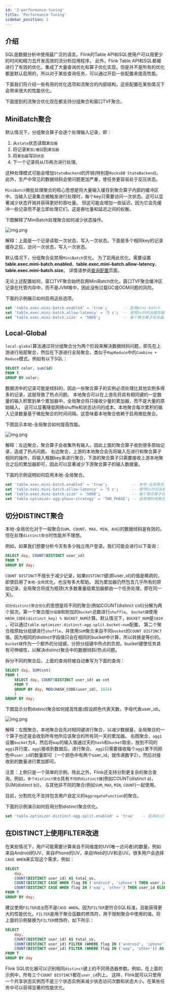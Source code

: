 ```yaml
---
id: '2-performance-tuning'
title: 'Performance Tuning'
sidebar_position: 2
---
```


## 介绍

SQL是数据分析中使用最广泛的语言。Flink的Table API和SQL使用户可以用更少的时间和精力去开发高效的流分析应用程序。
此外，Flink Table API和SQL都被进行了有效的优化，集成了大量查询优化和算子优化实现。但是并不是所有的优化都是默认启用的，所以对于某些查询任务，可以通过开启一些配置来提高性能。

下面我们将介绍一些有用的优化选项和流聚合的内部结构，这些配置在某些情况下会带来很大的性能优化。

下面提到的流聚合优化现在都支持分组聚合和窗口TVF聚合。

## MiniBatch聚合

默认情况下，分组聚合算子会逐个处理输入记录，即：

1. 从`state`状态读取`累加器`
2. 将记录`累加/撤回`到`累加器`
3. 将`累加器`写`回状态`
4. 下一个记录将从(1)再次进行处理。

这种处理模式可能会增加`StateBackend`的开销(特别是`RocksDB StateBackend`)。此外，生产中常见的数据倾斜会使问题更加严重，使任务更容易处于反压状态。

`MiniBatch`微批处理聚合的核心思想是将大量输入缓存到聚合算子内部的缓冲区中。当输入记录集合被触发进行处理时，每个key只需要访问一次状态。这可以显著减少状态开销并获得更好的吞吐量。
但这可能会增加一些延迟，因为它会先缓冲一些记录而不是立即处理它们。这是吞吐量和延迟之间的权衡。

下图解释了MiniBatch处理聚合如何减少状态操作。

![img.png](/doc/image/flinksql/mini-batch.png)

解释：上面是一个记录读取一次状态，写入一次状态。下面是多个相同key的记录缓存之后，访问一次状态，写入一次状态。

默认情况下，分组聚合会禁用`MiniBatch`优化。
为了启用此优化，需要设置**table.exec.mini-batch.enabled**、**table.exec.mini-batch.allow-latency**、**table.exec.mini-batch.size**。
详情请参阅[查询配置](1-query-config)页面。

无论上述配置如何，窗口TVF聚合始终启用MiniBatch优化。窗口TVF聚合缓冲区记录在托管内存中，而不是JVM堆中，因此没有过载GC或OOM问题的风险。

下面的示例展示如何启用这些选项。

```sql
set 'table.exec.mini-batch.enabled' = 'true';       -- 启用mini-batch
set 'table.exec.mini-batch.allow-latency' = '5 s';  -- 使用5s时间去缓存输入记录
set 'table.exec.mini-batch.size' = '5000';          -- 每个聚合算子任务最多可以缓存的最大记录数量
```

## Local-Global

`local-global`算法通过将分组聚合分为两个阶段来解决数据倾斜问题，即先在上游进行局部聚合，然后在下游进行全局聚合，类似于`MapReduce`中的`Combine + Reduce`模式。例如有以下SQL：

```sql
SELECT color, sum(id)
FROM T
GROUP BY color;
```

数据流中的记录可能是倾斜的，因此一些聚合算子的实例必须处理比其他实例多得多的记录，这就导致了热点问题。
本地聚合可以在上游先将具有相同键的一定数量的输入积累到单个累加器中，全局聚合将只接收少量的累加器，而不是大量的原始输入。
这可以显著降低网络shuffle和状态访问的成本。本地聚合每次累积的输入记录数量基于微批聚合的时间间隔。这意味着本地聚合依赖于启用微批聚合。

下图显示本地-全局聚合如何提高性能。

![img.png](/doc/image/flinksql/local-global-agg.png)

解释：左边聚合，聚合算子会收集所有输入，因此上面的聚合算子收到很多原始记录，造成了热点问题。
右边聚合，上游的本地聚合会先将输入在进行和聚合算子相同的操作，将输入根据key来进行聚合，下游的聚合算子只需要接收上游本地聚合之后的累加器即可，因此可以显著减少下游聚合算子的输入数据量。

下面的示例说明如何启用本地-全局聚合。

```sql
set 'table.exec.mini-batch.enabled' = 'true';           -- 本地-全局聚合依赖于开启微批聚合
set 'table.exec.mini-batch.allow-latency' = '5 s';      -- 使用5s时间去缓存输入记录
set 'table.exec.mini-batch.size' = '5000';              -- 每个聚合算子任务最多可以缓存的最大记录数量
set 'table.optimizer.agg-phase-strategy' = 'TWO_PHASE'; -- 启用两阶段聚合策略，比如：本地-全局聚合
```

## 切分DISTINCT聚合

本地-全局优化对于一般聚合(`SUM`、`COUNT`、`MAX`、`MIN`、`AVG`)的数据倾斜是有效的，但在处理`distinct聚合`时性能并不理想。

例如，如果我们想要分析今天有多少独立用户登录。我们可能会进行以下查询：

```sql
SELECT day, COUNT(DISTINCT user_id)
FROM T
GROUP BY day;
```

`COUNT DISTINCT`不擅长于减少记录，如果`DISTINCT`键(即user_id)的值是稀疏的，即使启用了`本地-全局`优化，也没有多大帮助。
因为累加器仍然包含几乎所有的原始记录，全局聚合将成为瓶颈(大多数重量级累加器都由一个任务处理，即在同一天)。

`切分distinct聚合优化`的思想是将不同的聚合(例如COUNT(distinct col))分解为两个层次。第一个聚合按`分组键`和附加的`bucket`总数进行`shuffle`。
`bucket键`使用`HASH_CODE(distinct_key) % BUCKET_NUM`计算。默认情况下，`BUCKET_NUM`是`1024`
，可以通过`table.optimizer.distinct-agg.split.bucket-num`配置。
第二个聚合按原始分组键进行`shuffle`，并使用`SUM`聚合来自不同`bucket`的`COUNT DISTINCT`值。因为相同的distinct字段值只会在相同的bucket中计算，所以转换是等价的。
`bucket键`作为一个额外的分组键，分担分组键中热点的负担。bucket键使任务具有可伸缩性，以解决distinct聚合中的数据倾斜/热点问题。

拆分不同的聚合后，上面的查询将被自动重写为下面的查询：

```sql
SELECT day, SUM(cnt)
FROM (
    SELECT day, COUNT(DISTINCT user_id) as cnt
    FROM T
    GROUP BY day, MOD(HASH_CODE(user_id), 1024)
    )
GROUP BY day;
```

下图显示分割distinct聚合如何提高性能(假设颜色代表天数，字母代表user_id)。

![img.png](/doc/image/flinksql/split-distinct.png)

解释：左图聚合，本地聚合会先对相同键进行聚合，以减少数据量，全局聚合的一个算子也还是会收到所有他所应该聚合的所有同一天的累加器。
右图聚合，`agg1`设置`bucket`为4，然后将`map`的输入值通过天的`hash`和`bucket`取余，放到不同的`agg1`并行度，`agg1`接收到数据后，进行聚合。
`agg2`只需要接收每个`agg1`里不同颜色中`user_id`的数量即可（一个颜色中有两个user_id，就传递数字2），然后对接收到的数量进行累加即可。

注意：上例只是一个简单的示例。除此之外，Flink还支持分割更复杂的聚合查询，例如，`多个distinct聚合`具有`不同的distinct键`(例如COUNT(distinct a)， SUM(distinct b))，
与其他非不同的聚合(例如`SUM`, `MAX`, `MIN`, `COUNT`)一起使用。

目前，分割优化不支持包含用户自定义的`AggregateFunction`的聚合。

下面的示例演示如何启用分割distinct聚合优化。

```sql
set 'table.optimizer.distinct-agg.split.enabled' = 'true'   -- 启用distinct聚合分割
```

## 在DISTINCT上使用FILTER改进

在某些情况下，用户可能需要计算来自不同维度的UV(唯一访问者)的数量，例如来自Android的UV，来自iPhone的UV，来自Web的UV和总UV。很多用户会选择`CASE WHEN`来实现这个需求，例如：

```sql
SELECT
    day,
    COUNT(DISTINCT user_id) AS total_uv,
    COUNT(DISTINCT CASE WHEN flag IN ('android', 'iphone') THEN user_id ELSE NULL END) AS app_uv,
    COUNT(DISTINCT CASE WHEN flag IN ('wap', 'other') THEN user_id ELSE NULL END) AS web_uv
FROM T
GROUP BY day;
```

建议使用`FILTER语法`而不是`CASE WHEN`。因为`FILTER`更符合SQL标准，且能获得更大的性能优化。`FILTER`是用于聚合函数的修饰符，用于限制聚合中使用的值。将上面的示例替换为`FILTER`修饰符，如下所示：

```sql
SELECT
    day,
    COUNT(DISTINCT user_id) AS total_uv,
    COUNT(DISTINCT user_id) FILTER (WHERE flag IN ('android', 'iphone')) AS app_uv,
    COUNT(DISTINCT user_id) FILTER (WHERE flag IN ('wap', 'other')) AS web_uv
FROM T
GROUP BY day
```

Flink SQL优化器可以识别相同`distinct`键上的不同筛选器参数。例如，在上面的示例中，所有三个`COUNT DISTINCT`都在`user_id`列上。
这样，Flink就可以只使用一个共享状态实例而不是三个状态实例来减少状态访问次数和状态大小。在某些任务中可以获得显著的性能优化。